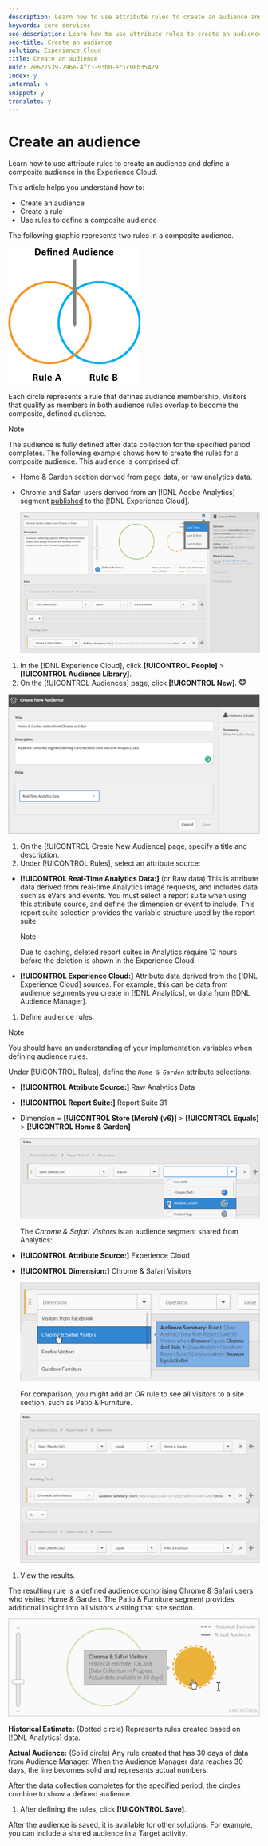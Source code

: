 ```yaml
---
description: Learn how to use attribute rules to create an audience and define a composite audience in the Experience Cloud.
keywords: core services
seo-description: Learn how to use attribute rules to create an audience and define a composite audience in the Experience Cloud.
seo-title: Create an audience
solution: Experience Cloud
title: Create an audience
uuid: 7e622539-296e-4ff3-93b0-ec1c08b35429
index: y
internal: n
snippet: y
translate: y
---
```


# Create an audience

Learn how to use attribute rules to create an audience and define a composite audience in the Experience Cloud.

This article helps you understand how to: 

* Create an audience
* Create a rule
* Use rules to define a composite audience


The following graphic represents two rules in a composite audience. 

![](assets/audience_sharing.png) 

Each circle represents a rule that defines audience membership. Visitors that qualify as members in both audience rules overlap to become the composite, defined audience. 

>[!NOTE]
>
>The audience is fully defined after data collection for the specified period completes.
The following example shows how to create the rules for a composite audience. This audience is comprised of: 

* Home & Garden section derived from page data, or raw analytics data.
* Chrome and Safari users derived from an [!DNL Adobe Analytics] segment [published](../audience-library/audience-library.md#task_32FEEFE0B32E4E388CD4D892D727282A) to the [!DNL Experience Cloud].


  ![](assets/audience_create.png) 

1. In the [!DNL Experience Cloud], click **[!UICONTROL People]** > **[!UICONTROL Audience Library]**.
1. On the [!UICONTROL Audiences] page, click **[!UICONTROL New]**. ![](assets/add_icon_small.png)

  ![Step Result](assets/audience_create_new.png) 

1. On the [!UICONTROL Create New Audience] page, specify a title and description.
1.  Under [!UICONTROL Rules], select an attribute source:

* **[!UICONTROL Real-Time Analytics Data:]** (or Raw data) This is attribute data derived from real-time Analytics image requests, and includes data such as eVars and events. You must select a report suite when using this attribute source, and define the dimension or event to include. This report suite selection provides the variable structure used by the report suite. 

  >[!NOTE]
  >
  >Due to caching, deleted report suites in Analytics require 12 hours before the deletion is shown in the Experience Cloud.

* **[!UICONTROL Experience Cloud:]** Attribute data derived from the [!DNL Experience Cloud] sources. For example, this can be data from audience segments you create in [!DNL Analytics], or data from [!DNL Audience Manager].
    
1.  Define audience rules.

  >[!NOTE]
  >
  >You should have an understanding of your implementation variables when defining audience rules.

  Under [!UICONTROL Rules], define the *`Home & Garden`* attribute selections: 
  
* **[!UICONTROL Attribute Source:]** Raw Analytics Data    
* **[!UICONTROL Report Suite:]** Report Suite 31    
* Dimension = **[!UICONTROL Store (Merch) (v6)]** > **[!UICONTROL Equals]** > **[!UICONTROL Home & Garden]** 
    
  ![](assets/home_garden.png) 
    
  The *Chrome & Safari Visitors* is an audience segment shared from Analytics: 
    
* **[!UICONTROL Attribute Source:]** Experience Cloud    
* **[!UICONTROL Dimension:]** Chrome & Safari Visitors
   
  ![](assets/chrome_safari.png) 
    
  For comparison, you might add an *OR* rule to see all visitors to a site section, such as Patio & Furniture. 
    
  ![](assets/audiences_rule_patio.png) 
    
1. View the results.

  The resulting rule is a defined audience comprising Chrome & Safari users who visited Home & Garden. The Patio & Furniture segment provides additional insight into all visitors visiting that site section. 

  ![](assets/defined_audience.png) 

  **Historical Estimate:** (Dotted circle) Represents rules created based on [!DNL Analytics] data. 
  
  **Actual Audience:** (Solid circle) Any rule created that has 30 days of data from Audience Manager. When the Audience Manager data reaches 30 days, the line becomes solid and represents actual numbers. 

  After the data collection completes for the specified period, the circles combine to show a defined audience. 

1. After defining the rules, click **[!UICONTROL Save]**.

  After the audience is saved, it is available for other solutions. For example, you can include a shared audience in a Target activity. 
